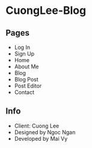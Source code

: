 # CuongLee-Blog
 
## Pages
- Log In
- Sign Up
- Home
- About Me
- Blog
- Blog Post
- Post Editor
- Contact

## Info
- Client: Cuong Lee
- Designed by Ngoc Ngan
- Developed by Mai Vy
